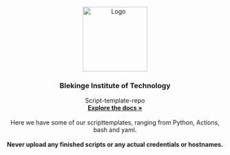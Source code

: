 <!-- PROJECT LOGO -->
<br />
<div align="center">
  <a href="[https://bth.com](https://www.bth.se/eng/)">
    <img src="https://encrypted-tbn0.gstatic.com/images?q=tbn:ANd9GcQmOp9EDajQQ1MBTSLynXT8wjMU5JjSRrPDVw&s" alt="Logo" width="150" height="150">
  </a>

  <h3 align="center">Blekinge Institute of Technology</h3>

  <p align="center">
    Script-template-repo
    <br />
    <a href="https://github.com/ivyytheone/BTH-GITS-Public"><strong>Explore the docs »</strong></a>
    <br />
    <br />
    Here we have some of our scripttemplates, ranging from Python, Actions, bash and yaml.
    <br />
    <br />
   <b> Never upload any finished scripts or any actual credentials or hostnames. </b>
  </p>
</div>
